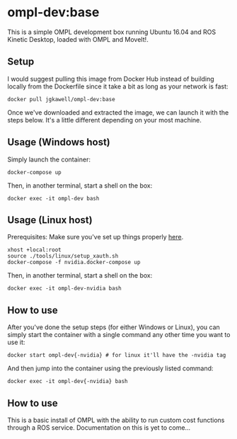 # ompl-dev:base

This is a simple OMPL development box running Ubuntu 16.04 and ROS Kinetic Desktop, loaded with OMPL and MoveIt!.

## Setup

I would suggest pulling this image from Docker Hub instead of building locally from the Dockerfile since it take a bit as long as your network is fast:

```
docker pull jgkawell/ompl-dev:base
```

Once we've downloaded and extracted the image, we can launch it with the steps below. It's a little different depending on your most machine.


## Usage (Windows host)

Simply launch the container:

```
docker-compose up
```

Then, in another terminal, start a shell on the box:

```
docker exec -it ompl-dev bash
```

## Usage (Linux host)

Prerequisites: Make sure you've set up things properly [here](../docs/hardware-acceleration-linux.md).

```
xhost +local:root
source ./tools/linux/setup_xauth.sh
docker-compose -f nvidia.docker-compose up
```

Then, in another terminal, start a shell on the box:

```
docker exec -it ompl-dev-nvidia bash
```

## How to use

After you've done the setup steps (for either Windows or Linux), you can simply start the container with a single command any other time you want to use it:

```
docker start ompl-dev{-nvidia} # for linux it'll have the -nvidia tag
```

And then jump into the container using the previously listed command:

```
docker exec -it ompl-dev{-nvidia} bash
```

## How to use

This is a basic install of OMPL with the ability to run custom cost functions through a ROS service. Documentation on this is yet to come...

